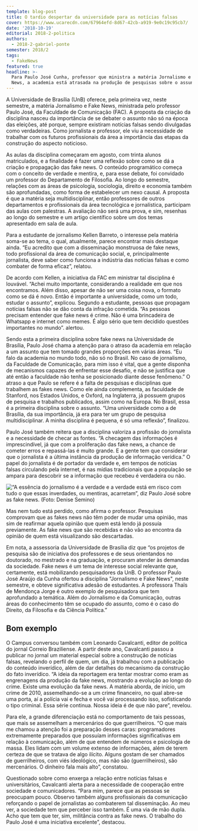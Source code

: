 ```yaml
---
template: blog-post
title: O tardio despertar da universidade para as notícias falsas
cover: https://www.ucarecdn.com/67964efd-8d67-42cb-a919-9e0c19c95cb7/
date: '2018-10-19'
editorial: 2018-2-politica
authors:
  - 2018-2-gabriel-ponte
semester: 2018/2
tags:
  - FakeNews
featured: true
headline: >-
  Para Paulo José Cunha, professor que ministra a matéria Jornalismo e Fake
  News, a academia está atrasada na produção de pesquisas sobre o assunto
---
```

A Universidade de Brasília (UnB) oferece, pela primeira vez, neste semestre, a matéria Jornalismo e Fake News, ministrada pelo professor Paulo José, da Faculdade de Comunicação (FAC). A proposta da criação da disciplina nasceu da importância de se debater o assunto não só na época das eleições, até porque, sempre existiram notícias falsas sendo divulgadas como verdadeiras. Como jornalista e professor, ele viu a necessidade de trabalhar com os futuros profissionais da área a importância das etapas da construção do aspecto noticioso.

As aulas da disciplina começaram em agosto, com trinta alunos matriculados, e a finalidade é fazer uma reflexão sobre como se dá a criação e propagação das fake news. O conteúdo programático começa com o conceito de verdade e mentira, e, para esse debate, foi convidado um professor do Departamento de Filosofia. Ao longo do semestre, relações com as áreas de psicologia, sociologia, direito e economia também são aprofundadas, como forma de estabelecer um nexo causal. A proposta é que a matéria seja multidisciplinar, então professores de outros departamentos e profissionais da área tecnológica e jornalística, participam das aulas com palestras. A avaliação não será uma prova, e sim, resenhas ao longo do semestre e um artigo científico sobre um dos temas apresentado em sala de aula.

Para a estudante de jornalismo Kellen Barreto, o interesse pela matéria soma-se ao tema, o qual, atualmente, parece encontrar mais destaque ainda. “Eu acredito que com a disseminação monstruosa de fake news, todo profissional da área de comunicação social, e, principalmente jornalista, deve saber como funciona a indústria das notícias falsas e como combater de forma eficaz”, relatou.

De acordo com Kellen, a iniciativa da FAC em ministrar tal disciplina é louvável. “Achei muito importante, considerando a realidade em que nos encontramos. Além disso, apesar de não ser uma coisa nova, o formato como se dá é novo. Então é importante a universidade, como um todo, estudar o assunto”, explicou. Segundo a estudante, pessoas que propagam notícias falsas não se dão conta da infração cometida. “As pessoas precisam entender que fake news é crime. Não é uma brincadeira de Whatsapp e internet como memes. É algo sério que tem decidido questões importantes no mundo”. alertou.

Sendo esta a primeira disciplina sobre fake news na Universidade de Brasília, Paulo José chama a atenção para o atraso da academia em relação a um assunto que tem tomado grandes proporções em várias áreas. “Eu falo da academia no mundo todo, não só no Brasil. No caso de jornalismo, da Faculdade de Comunicação, para mim isso é vital, que a gente disponha de mecanismos capazes de enfrentar esse desafio, e não se justifica que até então a faculdade não tenha se posicionado diante desse fenômeno.” O atraso a que Paulo se refere é a falta de pesquisas e disciplinas que trabalhem as fakes news. Como ele ainda complementa, as faculdade de Stanford, nos Estados Unidos, e Oxford, na Inglaterra, já possuem grupos de pesquisa e trabalhos publicados, assim como na Europa. No Brasil, essa é a primeira disciplina sobre o assunto. “Uma universidade como a de Brasília, da sua importância, já era para ter um grupo de pesquisa multidisciplinar. A minha disciplina é pequena, é só uma reflexão”, finalizou.

Paulo José também reitera que a disciplina valoriza a profissão do jornalista e a necessidade de checar as fontes. “A checagem das informações é imprescindível, já que com a proliferação das fake news, a chance de cometer erros e repassá-las é muito grande. E a gente tem que considerar que o jornalista é a última instância da produção de informação verídica.” O papel do jornalista é de portador da verdade e, em tempos de notícias falsas circulando pela internet, é nas mídias tradicionais que a população se ampara para descobrir se a informação que recebeu é verdadeira ou não.

![“A essência do jornalismo é a verdade e a verdade está em risco com tudo o que essas inverdades, ou mentiras, acarretam”, diz Paulo José sobre as fake news. (Foto: Denise Semino)](https://www.ucarecdn.com/5dcc5cb4-310d-4da5-b7d1-d788e745de6f/)

Mas nem tudo está perdido, como afirma o professor. Pesquisas comprovam que as fakes news não têm poder de mudar uma opinião, mas sim de reafirmar aquela opinião que quem está lendo já possuía previamente. As fake news que são recebidas e não vão ao encontra da opinião de quem está visualizando são descartadas.

Em nota, a assessoria da Universidade de Brasília diz que “os projetos de pesquisa são de iniciativa dos professores e de seus orientandos no doutorado, no mestrado e na graduação, e procuram atender às demandas da sociedade. Fake news é um tema de interesse social relevante que, certamente, está mobilizando pesquisadores da UnB. O professor Paulo José Araújo da Cunha ofertou a disciplina "Jornalismo e Fake News", neste semestre, e obteve significativa adesão de estudantes. A professora Thaïs de Mendonça Jorge é outro exemplo de pesquisadora que tem aprofundado a temática. Além do Jornalismo e da Comunicação, outras áreas do conhecimento têm se ocupado do assunto, como é o caso do Direito, da Filosofia e da Ciência Política.”

## Bom exemplo


O Campus conversou também com Leonardo Cavalcanti, editor de política do jornal Correio Braziliense. A partir deste ano, Cavalcanti passou a publicar no jornal um material especial sobre a construção de notícias falsas, revelando o perfil de quem, um dia, já trabalhou com a publicação do conteúdo inverídico, além de dar detalhes do mecanismo da construção do fato inverídico. “A ideia da reportagem era tentar mostrar como eram as engrenagens da produção da fake news, mostrando a evolução ao longo do crime. Existe uma evolução da fake news. A matéria aborda, de início, um crime de 2010, assemelhando-se a um crime financeiro, no qual abre-se uma porta, aí a polícia vai e fecha e você vai processando isso, sofisticando o tipo criminal. Essa série continua. Nossa ideia é de que não pare”, revelou.

Para ele, a grande diferenciação está no comportamento de tais pessoas, que mais se assemelham a mercenários do que guerrilheiros. “O que mais me chamou a atenção foi a preparação desses caras: programadores extremamente preparados que possuíam informações significativas em relação à comunicação, além de que entendem de números e psicologia de massa. Eles lidam com um volume extenso de informações, além de terem certeza de que se tratava de algo ilícito. Alguns gostam de ser chamados de guerrilheiros, com viés ideológico, mas não são (guerrilheiros), são mercenários. O dinheiro fala mais alto”, constatou.

Questionado sobre como enxerga a relação entre notícias falsas e universitários, Cavalcanti alerta para a necessidade de cooperação entre sociedade e comunicadores. “Para mim, parece que as pessoas se preocupam pouco. Observo também alguns profissionais da comunicação reforçando o papel de jornalistas ao combaterem tal disseminação. Ao meu ver, a sociedade tem que perceber isso também. É uma via de mão dupla. Acho que tem que ter, sim, militância contra as fake news. O trabalho do Paulo José é uma iniciativa excelente”, destacou.
